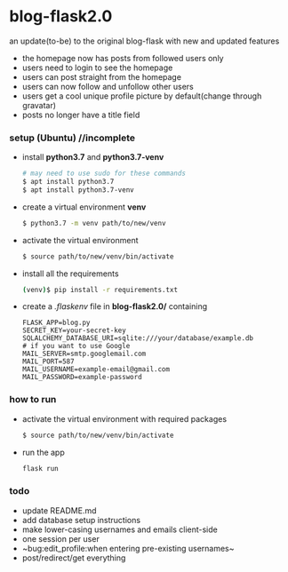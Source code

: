 # blog-flask2.0
an update(to-be) to the original blog-flask with new and updated features
* the homepage now has posts from followed users only
* users need to login to see the homepage
* users can post straight from the homepage
* users can now follow and unfollow other users
* users get a cool unique profile picture by default(change through gravatar)
* posts no longer have a title field
### setup (Ubuntu) //incomplete
* install **python3.7** and **python3.7-venv**
  ```bash
  # may need to use sudo for these commands
  $ apt install python3.7       
  $ apt install python3.7-venv
  ```
* create a virtual environment **venv**
  ```bash
  $ python3.7 -m venv path/to/new/venv
  ```
* activate the virtual environment
  ```bash
  $ source path/to/new/venv/bin/activate
  ```
* install all the requirements 
   ```bash
   (venv)$ pip install -r requirements.txt
   ```
* create a _.flaskenv_ file in **blog-flask2.0/** containing
   ```
   FLASK_APP=blog.py
   SECRET_KEY=your-secret-key
   SQLALCHEMY_DATABASE_URI=sqlite:///your/database/example.db
   # if you want to use Google  
   MAIL_SERVER=smtp.googlemail.com
   MAIL_PORT=587
   MAIL_USERNAME=example-email@gmail.com
   MAIL_PASSWORD=example-password
  ```
### how to run
* activate the virtual environment with required packages
  ```bash
  $ source path/to/new/venv/bin/activate
  ```
* run the app
  ```bash
  flask run
  ```
### todo
* update README.md
* add database setup instructions
* make lower-casing usernames and emails client-side
* one session per user
* ~bug:edit_profile:when entering pre-existing usernames~
* post/redirect/get everything

